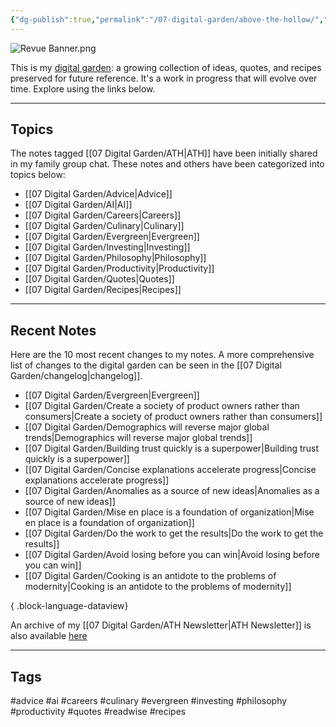 ```yaml
---
{"dg-publish":true,"permalink":"/07-digital-garden/above-the-hollow/","tags":["gardenEntry"],"updated":"2025-04-07T07:05:10.091-07:00"}
---
```


![Revue Banner.png](/img/user/06%20Utilities/Attachments/Revue%20Banner.png)

This is my [digital garden](https://cagrimmett.com/ideas/2020/11/08/what-are-digital-gardens/): a growing collection of ideas, quotes, and recipes preserved for future reference. It's a work in progress that will evolve over time. Explore using the links below.

---
## Topics

The notes tagged [[07 Digital Garden/ATH\|ATH]]  have been initially shared in my family group chat. These notes and others have been categorized into topics below:

- [[07 Digital Garden/Advice\|Advice]]
- [[07 Digital Garden/AI\|AI]]
- [[07 Digital Garden/Careers\|Careers]]
- [[07 Digital Garden/Culinary\|Culinary]]
- [[07 Digital Garden/Evergreen\|Evergreen]]
- [[07 Digital Garden/Investing\|Investing]]
- [[07 Digital Garden/Philosophy\|Philosophy]]
- [[07 Digital Garden/Productivity\|Productivity]]
- [[07 Digital Garden/Quotes\|Quotes]]
- [[07 Digital Garden/Recipes\|Recipes]]

---
## Recent Notes

Here are the 10 most recent changes to my notes. A more comprehensive list of changes to the digital garden can be seen in the [[07 Digital Garden/changelog\|changelog]].
- [[07 Digital Garden/Evergreen\|Evergreen]]
- [[07 Digital Garden/Create a society of product owners rather than consumers\|Create a society of product owners rather than consumers]]
- [[07 Digital Garden/Demographics will reverse major global trends\|Demographics will reverse major global trends]]
- [[07 Digital Garden/Building trust quickly is a superpower\|Building trust quickly is a superpower]]
- [[07 Digital Garden/Concise explanations accelerate progress\|Concise explanations accelerate progress]]
- [[07 Digital Garden/Anomalies as a source of new ideas\|Anomalies as a source of new ideas]]
- [[07 Digital Garden/Mise en place is a foundation of organization\|Mise en place is a foundation of organization]]
- [[07 Digital Garden/Do the work to get the results\|Do the work to get the results]]
- [[07 Digital Garden/Avoid losing before you can win\|Avoid losing before you can win]]
- [[07 Digital Garden/Cooking is an antidote to the problems of modernity\|Cooking is an antidote to the problems of modernity]]

{ .block-language-dataview}

An archive of my  [[07 Digital Garden/ATH Newsletter\|ATH Newsletter]] is also available [here](https://abovethehollow.beehiiv.com/)

---
## Tags

 #advice #ai #careers #culinary #evergreen  #investing #philosophy #productivity #quotes #readwise #recipes 